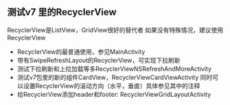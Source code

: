 ## 测试v7 里的RecyclerView
RecyclerView是ListView，GridView很好的替代者
如果没有特殊情况，建议使用RecyclerView
* RecyclerView的最普通使用，参见MainActivity
* 带有SwipeRefreshLayout的RecyclerView，可实现下拉刷新
* 测试下拉刷新和上拉加载等多RecyclerViewNSRefreshAndMoreActivity
* 测试v7包里的新的组件CardView，RecyclerViewCardViewActivity
同时可以设置RecyclerView的滚动方向（水平，垂直）具体参见其中的注释
* 给RecyclerView添加header和footer: RecyclerViewGridLayoutActivity


